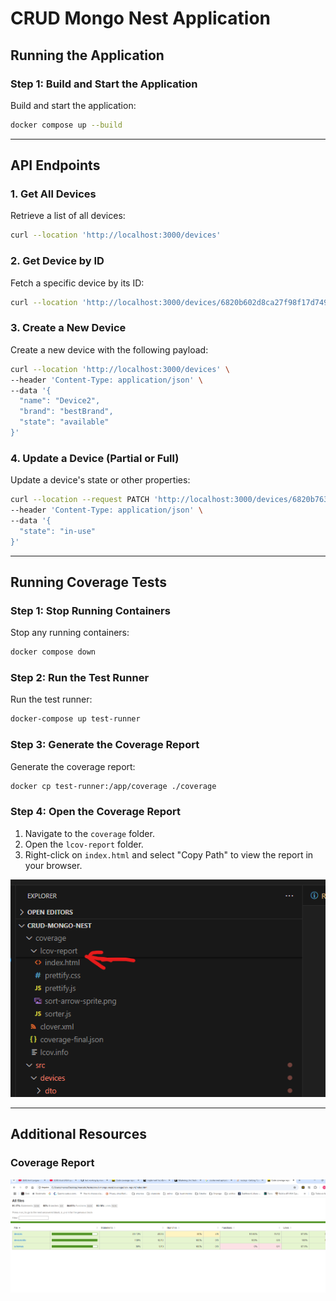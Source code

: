 # CRUD Mongo Nest Application

## Running the Application

### Step 1: Build and Start the Application
Build and start the application:
```bash
docker compose up --build
```

---

## API Endpoints

### 1. Get All Devices
Retrieve a list of all devices:
```bash
curl --location 'http://localhost:3000/devices'
```

### 2. Get Device by ID
Fetch a specific device by its ID:
```bash
curl --location 'http://localhost:3000/devices/6820b602d8ca27f98f17d749'
```

### 3. Create a New Device
Create a new device with the following payload:
```bash
curl --location 'http://localhost:3000/devices' \
--header 'Content-Type: application/json' \
--data '{
  "name": "Device2",
  "brand": "bestBrand",
  "state": "available"
}'
```

### 4. Update a Device (Partial or Full)
Update a device's state or other properties:
```bash
curl --location --request PATCH 'http://localhost:3000/devices/6820b7630069b95c108dc5aa' \
--header 'Content-Type: application/json' \
--data '{
  "state": "in-use"
}'
```

---

## Running Coverage Tests

### Step 1: Stop Running Containers
Stop any running containers:
```bash
docker compose down
```

### Step 2: Run the Test Runner
Run the test runner:
```bash
docker-compose up test-runner
```

### Step 3: Generate the Coverage Report
Generate the coverage report:
```bash
docker cp test-runner:/app/coverage ./coverage
```

### Step 4: Open the Coverage Report
1. Navigate to the `coverage` folder.
2. Open the `lcov-report` folder.
3. Right-click on `index.html` and select "Copy Path" to view the report in your browser.

![Coverage Report Example](image-1.png)

---

## Additional Resources

### Coverage Report
![Coverage Report](image.png)
